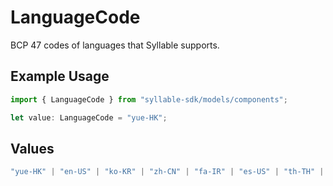 # LanguageCode

BCP 47 codes of languages that Syllable supports.

## Example Usage

```typescript
import { LanguageCode } from "syllable-sdk/models/components";

let value: LanguageCode = "yue-HK";
```

## Values

```typescript
"yue-HK" | "en-US" | "ko-KR" | "zh-CN" | "fa-IR" | "es-US" | "th-TH" | "vi-VN"
```
